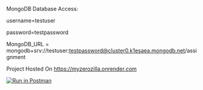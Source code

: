 MongoDB Database Access:

username=testuser

password=testpassword

MongoDB_URL = mongodb+srv://testuser:testpassword@cluster0.k1esaea.mongodb.net/assignment

Project Hosted On https://myzerozilla.onrender.com

[![Run in Postman](https://run.pstmn.io/button.svg)](https://app.getpostman.com/run-collection/23008287-b5f658b2-f0fa-43f5-9752-888f0b1156b8?action=collection%2Ffork&collection-url=entityId%3D23008287-b5f658b2-f0fa-43f5-9752-888f0b1156b8%26entityType%3Dcollection%26workspaceId%3Dc795e9ef-3e1d-49aa-9be8-c60942031a4c)
